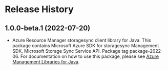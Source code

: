 # Release History

## 1.0.0-beta.1 (2022-07-20)

- Azure Resource Manager storagesync client library for Java. This package contains Microsoft Azure SDK for storagesync Management SDK. Microsoft Storage Sync Service API. Package tag package-2022-06. For documentation on how to use this package, please see [Azure Management Libraries for Java](https://aka.ms/azsdk/java/mgmt).
